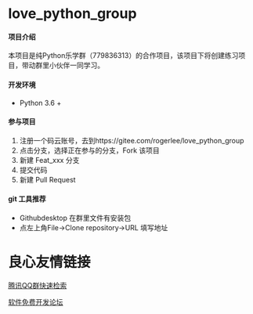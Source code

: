 # love_python_group

#### 项目介绍
本项目是纯Python乐学群（779836313）的合作项目，该项目下将创建练习项目，带动群里小伙伴一同学习。

#### 开发环境
- Python 3.6 + 



#### 参与项目

1. 注册一个码云账号，去到https://gitee.com/rogerlee/love_python_group
2. 点击分支，选择正在参与的分支，Fork 该项目
3. 新建 Feat_xxx 分支
4. 提交代码
5. 新建 Pull Request



#### git 工具推荐

- Githubdesktop  在群里文件有安装包
- 点左上角File->Clone repository->URL 填写地址



 # 良心友情链接

[腾讯QQ群快速检索](http://u.720life.cn/s/8cf73f7c)

[软件免费开发论坛](http://u.720life.cn/s/bbb01dc0)